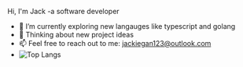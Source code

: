 Hi, I'm Jack -a software developer 

- 🔭 I’m currently exploring new langauges like typescript and golang
- 💬 Thinking about new project ideas
- 📫 Feel free to reach out to me: jackiegan123@outlook.com
- ![Top Langs](https://github-readme-stats.vercel.app/api/top-langs/?username=jiajingan&layout=compact)
<!-- 
<img src= "https://github-readme-stats.vercel.app/api/top-langs/?username=jiajingan&exclude_repo=templeUniversity,jiajingan.github.io,site&layout=compact"/>
<img src= "[![Top Langs](https://github-readme-stats.vercel.app/api/top-langs/?username=jiajingan&exclude_repo=templeUniversity,jiajingan.github.io,site)](https://github.com/anuraghazra/github-readme-stats)"/>
-->

<!--
**jiajingan/jiajingan** is a ✨ _special_ ✨ repository because its `README.md` (this file) appears on your GitHub profile.

Here are some ideas to get you started:

- 🔭 I’m currently working on ...
- 🌱 I’m currently learning ...
- 👯 I’m looking to collaborate on ...
- 🤔 I’m looking for help with ...
- 💬 Ask me about ...
- 📫 How to reach me: ...
- 😄 Pronouns: ...
- ⚡ Fun fact: ...

-->

<!--
Notes for ReadMe
https://www.markdownguide.org/basic-syntax/
https://github.com/ikatyang/emoji-cheat-sheet/blob/master/README.md some might not be in there, you can paste from discord or imessage
stats, still need to figure out how to use them
https://github.com/anuraghazra/github-readme-stats
https://github.com/jstrieb/github-stats
-->
